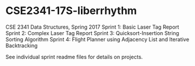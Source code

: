 # CSE2341-17S-liberrhythm

CSE 2341 Data Structures, Spring 2017
Sprint 1: Basic Laser Tag Report
Sprint 2: Complex Laser Tag Report
Sprint 3: Quicksort-Insertion String Sorting Algorithm
Sprint 4: Flight Planner using Adjacency List and Iterative Backtracking

See individual sprint readme files for details on projects.

